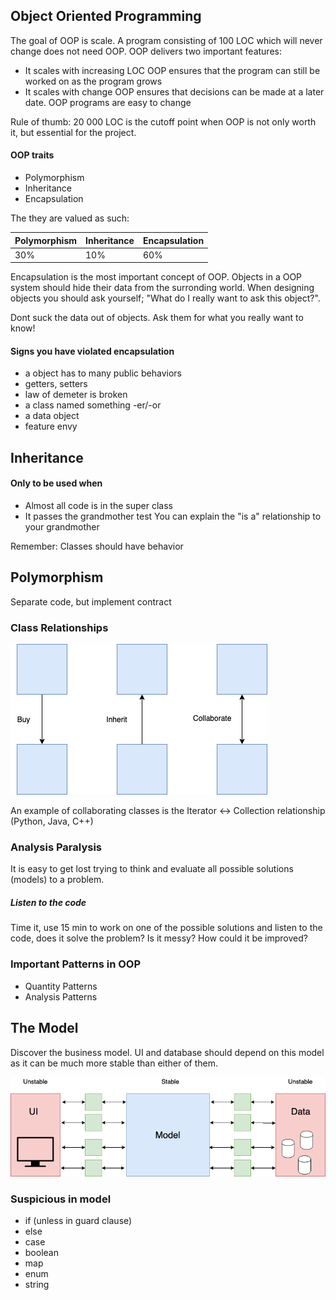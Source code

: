 
## Object Oriented Programming

The goal of OOP is scale. A program consisting of 100 LOC which will never change does not need OOP.
OOP delivers two important features:
- It scales with increasing LOC
    OOP ensures that the program can still be worked on as the program grows
- It scales with change
    OOP ensures that decisions can be made at a later date. OOP programs are easy to change

Rule of thumb:
20 000 LOC is the cutoff point when OOP is not only worth it, but essential for the project.

#### OOP traits
 - Polymorphism
 - Inheritance
 - Encapsulation

The they are valued as such:

| Polymorphism | Inheritance | Encapsulation |
|--------------|--------------|---------------|
| 30%          | 10%          | 60%           |


Encapsulation is the most important concept of OOP. Objects in a OOP system should hide their data from the surronding world.
When designing objects you should ask yourself; "What do I really want to ask this object?".

Dont suck the data out of objects. Ask them for what you really want to know!


#### Signs you have violated encapsulation

 - a object has to many public behaviors
 - getters, setters
 - law of demeter is broken
 - a class named something -er/-or
 - a data object
 - feature envy


## Inheritance
#### Only to be used when
- Almost all code is in the super class
- It passes the grandmother test
    You can explain the "is a" relationship to your grandmother

Remember: Classes should have behavior

## Polymorphism

Separate code, but implement contract

 
 ### Class Relationships

 ![Class relationships](resources/class_relationships.png)

 An example of collaborating classes is the Iterator <-> Collection relationship (Python, Java, C++)



### Analysis Paralysis

It is easy to get lost trying to think and evaluate all possible solutions (models) to a problem.

##### Listen to the code

Time it, use 15 min to work on one of the possible solutions and listen to the code, does it solve the problem? Is it messy? How could it be improved?


### Important Patterns in OOP

 - Quantity Patterns
 - Analysis Patterns


## The Model

Discover the business model. UI and database should depend on this model as it can be much more stable than either of them.

![Mediator Pattern Image](resources/mediator_pattern.png)

### Suspicious in model
- if (unless in guard clause)
- else
- case
- boolean
- map
- enum
- string

